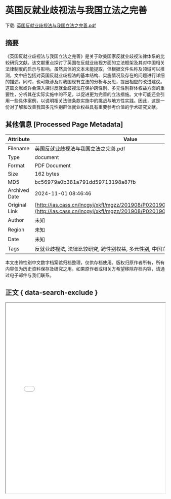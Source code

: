 # 英国反就业歧视法与我国立法之完善

<!-- tcd_download_link -->
下载: <a href="../英国反就业歧视法与我国立法之完善.pdf" download>英国反就业歧视法与我国立法之完善.pdf</a>
<!-- tcd_download_link_end -->

## 摘要

<!-- tcd_abstract -->
《英国反就业歧视法与我国立法之完善》是关于欧美国家反就业歧视法律体系的比较研究文献。该文献重点探讨了英国在反就业歧视方面的立法框架及其对中国相关法律制度的启示与影响。虽然具体的文本未能提取，但根据文件名称及领域可以推测，文中应包括对英国反就业歧视法的基本结构、实施情况及存在的问题进行详细的描述。同时，也可能涉及对我国现有立法的分析与反思，提出相应的改进建议。这篇文献或许会深入探讨反就业歧视法在保护跨性别、多元性别群体权益方面的重要性，分析其在实际实施中的不足，以促进更为完善的立法措施。文中可能还会引用一些具体案例，以说明相关法律条款实施中的挑战与地方性实践。因此，这是一份对了解和改善我国多元性别群体就业权益具有重要参考价值的学术研究文献。

<!-- tcd_abstract_end -->

## 其他信息 [Processed Page Metadata]

| Attribute       | Value                                  |
|-----------------|----------------------------------------|
| Filename        | 英国反就业歧视法与我国立法之完善.pdf                             |
| Type            | document                                 |
| Format          | PDF Document                               |
| Size            | 162 bytes                           |
| MD5             | bc56979a0b381a791dd59713198a87fb                                  |
| Archived Date   | 2024-11-01 08:46:46                             |
| Original Link   | [http://ias.cass.cn/lncgyj/xkfl/mgzz/201908/P020190806381215041612.pdf](http://ias.cass.cn/lncgyj/xkfl/mgzz/201908/P020190806381215041612.pdf)                         |
| Author          | 未知                               |
| Region          | 未知                               |
| Date            | 未知                                 |
| Tags            | 反就业歧视法, 法律比较研究, 跨性别权益, 多元性别, 中国立法, 社会政策                                 |

本文由跨性别中文数字档案馆归档整理，仅供存档使用。版权归原作者所有，所有内容仅为历史资料保存及研究之用。如果原作者或相关方希望移除存档内容，请通过电子邮件与我们联系。

## 正文 { data-search-exclude }

<!-- tcd_main_text -->
<iframe src="../英国反就业歧视法与我国立法之完善.pdf" width="100%" height="600px">
    <p>无法显示PDF，请下载查看。</p>
</iframe>
<!-- tcd_main_text_end -->

